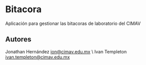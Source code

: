 Bitacora
========

Aplicación para gestionar las bitacoras de laboratorio del CIMAV

Autores
-------

Jonathan Hernández <ion@cimav.edu.mx> \\
Ivan Templeton <ivan.templeton@cimav.edu.mx>
